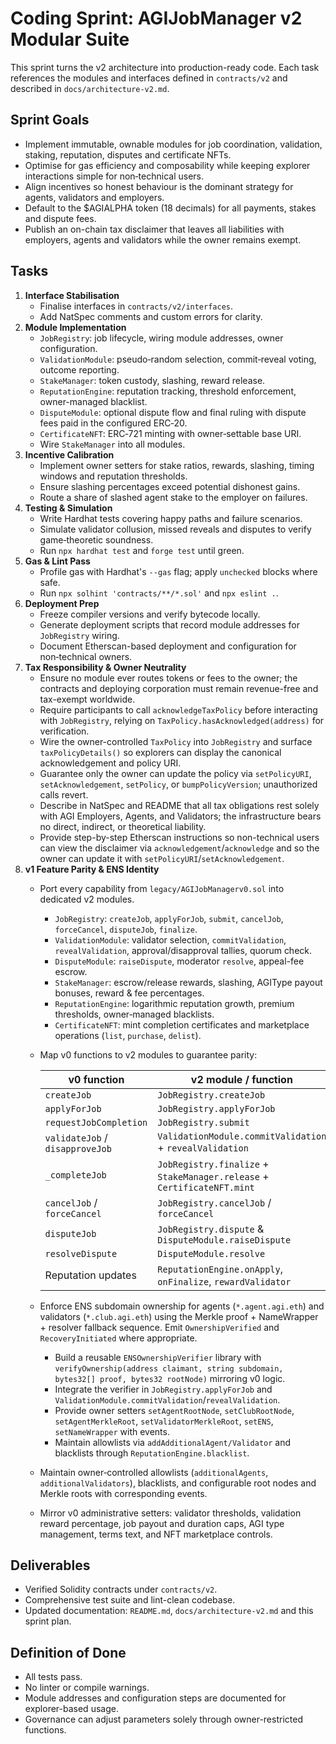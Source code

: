 # Coding Sprint: AGIJobManager v2 Modular Suite

This sprint turns the v2 architecture into production-ready code. Each task references the modules and interfaces defined in `contracts/v2` and described in `docs/architecture-v2.md`.

## Sprint Goals
- Implement immutable, ownable modules for job coordination, validation, staking, reputation, disputes and certificate NFTs.
- Optimise for gas efficiency and composability while keeping explorer interactions simple for non‑technical users.
- Align incentives so honest behaviour is the dominant strategy for agents, validators and employers.
- Default to the $AGIALPHA token (18 decimals) for all payments, stakes and dispute fees.
- Publish an on-chain tax disclaimer that leaves all liabilities with employers, agents and validators while the owner remains exempt.

## Tasks
1. **Interface Stabilisation**
   - Finalise interfaces in `contracts/v2/interfaces`.
   - Add NatSpec comments and custom errors for clarity.
2. **Module Implementation**
   - `JobRegistry`: job lifecycle, wiring module addresses, owner configuration.
   - `ValidationModule`: pseudo‑random selection, commit‑reveal voting, outcome reporting.
   - `StakeManager`: token custody, slashing, reward release.
   - `ReputationEngine`: reputation tracking, threshold enforcement, owner-managed blacklist.
   - `DisputeModule`: optional dispute flow and final ruling with dispute fees paid in the configured ERC‑20.
   - `CertificateNFT`: ERC‑721 minting with owner‑settable base URI.
   - Wire `StakeManager` into all modules.
3. **Incentive Calibration**
   - Implement owner setters for stake ratios, rewards, slashing, timing windows and reputation thresholds.
   - Ensure slashing percentages exceed potential dishonest gains.
   - Route a share of slashed agent stake to the employer on failures.
4. **Testing & Simulation**
   - Write Hardhat tests covering happy paths and failure scenarios.
   - Simulate validator collusion, missed reveals and disputes to verify game‑theoretic soundness.
   - Run `npx hardhat test` and `forge test` until green.
5. **Gas & Lint Pass**
   - Profile gas with Hardhat's `--gas` flag; apply `unchecked` blocks where safe.
   - Run `npx solhint 'contracts/**/*.sol'` and `npx eslint .`.
6. **Deployment Prep**
   - Freeze compiler versions and verify bytecode locally.
   - Generate deployment scripts that record module addresses for `JobRegistry` wiring.
   - Document Etherscan-based deployment and configuration for non‑technical owners.
7. **Tax Responsibility & Owner Neutrality**
   - Ensure no module ever routes tokens or fees to the owner; the contracts and deploying corporation must remain revenue-free and tax-exempt worldwide.
   - Require participants to call `acknowledgeTaxPolicy` before interacting with `JobRegistry`, relying on `TaxPolicy.hasAcknowledged(address)` for verification.
   - Wire the owner-controlled `TaxPolicy` into `JobRegistry` and surface `taxPolicyDetails()` so explorers can display the canonical acknowledgement and policy URI.
   - Guarantee only the owner can update the policy via `setPolicyURI`, `setAcknowledgement`, `setPolicy`, or `bumpPolicyVersion`; unauthorized calls revert.
   - Describe in NatSpec and README that all tax obligations rest solely with AGI Employers, Agents, and Validators; the infrastructure bears no direct, indirect, or theoretical liability.
   - Provide step-by-step Etherscan instructions so non-technical users can view the disclaimer via `acknowledgement`/`acknowledge` and so the owner can update it with `setPolicyURI`/`setAcknowledgement`.
8. **v1 Feature Parity & ENS Identity**
   - Port every capability from `legacy/AGIJobManagerv0.sol` into dedicated v2 modules.
      - `JobRegistry`: `createJob`, `applyForJob`, `submit`, `cancelJob`, `forceCancel`, `disputeJob`, `finalize`.
       - `ValidationModule`: validator selection, `commitValidation`, `revealValidation`, approval/disapproval tallies, quorum check.
       - `DisputeModule`: `raiseDispute`, moderator `resolve`, appeal-fee escrow.
       - `StakeManager`: escrow/release rewards, slashing, AGIType payout bonuses, reward & fee percentages.
       - `ReputationEngine`: logarithmic reputation growth, premium thresholds, owner‑managed blacklists.
       - `CertificateNFT`: mint completion certificates and marketplace operations (`list`, `purchase`, `delist`).
   - Map v0 functions to v2 modules to guarantee parity:

       | v0 function | v2 module / function |
       |-------------|---------------------|
       | `createJob` | `JobRegistry.createJob` |
       | `applyForJob` | `JobRegistry.applyForJob` |
       | `requestJobCompletion` | `JobRegistry.submit` |
       | `validateJob` / `disapproveJob` | `ValidationModule.commitValidation` + `revealValidation` |
       | `_completeJob` | `JobRegistry.finalize` + `StakeManager.release` + `CertificateNFT.mint` |
      | `cancelJob` / `forceCancel` | `JobRegistry.cancelJob` / `forceCancel` |
       | `disputeJob` | `JobRegistry.dispute` & `DisputeModule.raiseDispute` |
       | `resolveDispute` | `DisputeModule.resolve` |
       | Reputation updates | `ReputationEngine.onApply`, `onFinalize`, `rewardValidator` |

   - Enforce ENS subdomain ownership for agents (`*.agent.agi.eth`) and validators (`*.club.agi.eth`) using the Merkle proof + NameWrapper + resolver fallback sequence. Emit `OwnershipVerified` and `RecoveryInitiated` where appropriate.
       - Build a reusable `ENSOwnershipVerifier` library with `verifyOwnership(address claimant, string subdomain, bytes32[] proof, bytes32 rootNode)` mirroring v0 logic.
       - Integrate the verifier in `JobRegistry.applyForJob` and `ValidationModule.commitValidation`/`revealValidation`.
       - Provide owner setters `setAgentRootNode`, `setClubRootNode`, `setAgentMerkleRoot`, `setValidatorMerkleRoot`, `setENS`, `setNameWrapper` with events.
       - Maintain allowlists via `addAdditionalAgent/Validator` and blacklists through `ReputationEngine.blacklist`.
   - Maintain owner‑controlled allowlists (`additionalAgents`, `additionalValidators`), blacklists, and configurable root nodes and Merkle roots with corresponding events.
   - Mirror v0 administrative setters: validator thresholds, validation reward percentage, job payout and duration caps, AGI type management, terms text, and NFT marketplace controls.

## Deliverables
- Verified Solidity contracts under `contracts/v2`.
- Comprehensive test suite and lint-clean codebase.
- Updated documentation: `README.md`, `docs/architecture-v2.md` and this sprint plan.

## Definition of Done
- All tests pass.
- No linter or compile warnings.
- Module addresses and configuration steps are documented for explorer-based usage.
- Governance can adjust parameters solely through owner-restricted functions.
